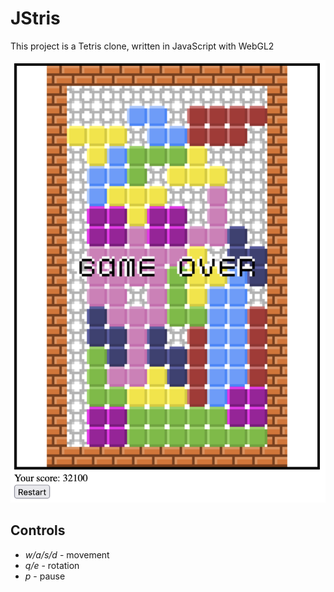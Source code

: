 # JStris

This project is a Tetris clone, written in JavaScript with WebGL2

![demo](preview.png)

## Controls

- *w/a/s/d* - movement
- *q/e* - rotation
- *p* - pause

